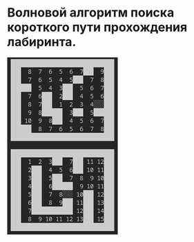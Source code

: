 # Волновой алгоритм поиска короткого пути прохождения лабиринта.

![Вывод результата](img_output.png)